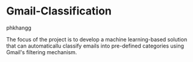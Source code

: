 # Gmail-Classification

phkhangg 

The focus of the project is to develop a machine learning-based solution that can automaticallu classify emails into 
pre-defined categories using Gmail's filtering mechanism.

